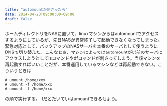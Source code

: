 ```yaml
---
title: "automountが刺さったら"
date: 2014-04-23T09:00:00+09:00
draft: false
---
```

ホームディレクトリをNASに置いて、linuxマシンからはautomountでアクセスするようにしているが、先日NASが異常終了して起動できなくなってしまった。緊急対応として、バックアップのNASサーバを本番のサーバとして使うようにDNSで切り替えた。こんなとき、マシンによってはautomountが以前のサーバにアクセスしようとしてlsコマンドやdfコマンドが刺さってしまう。当該マシンを再起動すればいいことだが、本番運用しているマシンなどは再起動できない。こういうときは

```
# umount /home/xxx
# umount -f /home/xxx
# umount -l /home/xxx
```

の順で実行する。-lだとたいていはumountできるもよう。
